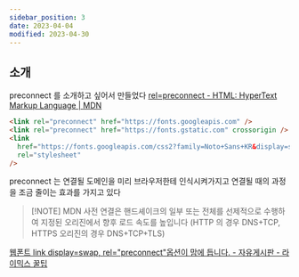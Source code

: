 ```yaml
---
sidebar_position: 3
date: 2023-04-04
modified: 2023-04-30
---
```


## 소개

preconnect 를 소개하고 싶어서 만들었다
[rel=preconnect - HTML: HyperText Markup Language | MDN](https://developer.mozilla.org/en-US/docs/Web/HTML/Attributes/rel/preconnect)

```html
<link rel="preconnect" href="https://fonts.googleapis.com" />
<link rel="preconnect" href="https://fonts.gstatic.com" crossorigin />
<link
  href="https://fonts.googleapis.com/css2?family=Noto+Sans+KR&display=swap"
  rel="stylesheet"
/>
```

preconnect 는 연결될 도메인을 미리 브라우저한테 인식시켜가지고 연결될 때의 과정을 조금 줄이는 효과를 가지고 있다

> [!NOTE] MDN
> 사전 연결은 핸드셰이크의 일부 또는 전체를 선제적으로 수행하여 지정된 오리진에서 향후 로드 속도를 높입니다 (HTTP 의 경우 DNS+TCP, HTTPS 오리진의 경우 DNS+TCP+TLS)

[웹폰트 link display=swap, rel="preconnect"옵션이 맘에 듭니다. - 자유게시판 - 라이믹스 꿀팁](https://rxtip.kr/free/6359)

